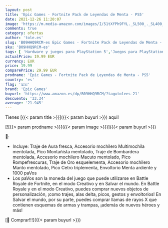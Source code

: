 ```yaml
---
layout: post
title: 'Epic Games - Fortnite Pack de Leyendas de Menta - PS5'
date: 2021-12-26 11:20:07
image: 'https://m.media-amazon.com/images/I/51tXfPh9FYL._SL500_._SL400_.jpg'
comments: true
category: ofertas
author: 'tole.es'
slug: 'B09HHQ9RCM-es Epic Games - Fortnite Pack de Leyendas de Menta - PS5'
sku: 'B09HHQ9RCM-es'
tags: [ 'Hardware y juegos para PlayStation 5','Juegos para PlayStation 5','Videojuegos','epic games','ps5', ]
actualPrice: 19.99 EUR
currency: EUR
price: 19.99
comparePrice: 29.99 EUR
prodname: 'Epic Games - Fortnite Pack de Leyendas de Menta - PS5'
country: 'es'
flag: '🇪🇸'
brand: 'Epic Games'
buyurl: 'https://www.amazon.es/dp/B09HHQ9RCM/?tag=tolees-21'
descuento: '33.34'
average: '21.945'
---
```


Tienes [{{< param title >}}]({{< param buyurl >}}) aqui!

[![{{< param prodname >}}]({{< param image >}})]({{< param buyurl >}})

🔎:

- Incluye: Traje de Aura fresca, Accesorio mochilero Multimochila mentolada, Pico Montañista mentolado, Traje de Bombardera mentolada, Accesorio mochilero Macuto mentolado, Pico Rompefrescuras, Traje de Oro esquelementa, Accesorio mochilero Manto mentolado, Pico Cetro triplementa, Envoltorio Menta ardiente y 1000 paVos
- Los paVos son la moneda del juego que puede utilizarse en Battle Royale de Fortnite, en el modo Creativo y en Salvar el mundo. En Battle Royale y en el modo Creativo, puedes comprar nuevos objetos de personalización, ¡como trajes, alas delta, picos, gestos y envoltorios! En Salvar el mundo, por su parte, puedes comprar llamas de rayos X que contienen esquemas de armas y trampas, ¡además de nuevos héroes y más!

[🛒 Comprar!!!]({{< param buyurl >}})
